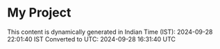 # My Project

This content is dynamically generated in Indian Time (IST): 2024-09-28 22:01:40 IST
Converted to UTC: 2024-09-28 16:31:40 UTC
